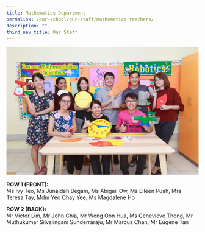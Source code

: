 ```yaml
---
title: Mathematics Department
permalink: /our-school/our-staff/mathematics-teachers/
description: ""
third_nav_title: Our Staff
---
```

<img src="/images/mathematics-department.jpg">
<p><strong>ROW 1 (FRONT):</strong><br>Ms Ivy Teo, Ms Junaidah Begam, Ms Abigail Ow, Ms Eileen Puah, Mrs Teresa Tay, Mdm Yeo Chay Yee, Ms Magdalene Ho</p>
<p><strong>ROW 2 (BACK):</strong><br>Mr Victor Lim, Mr John Chia, Mr Wong Oon Hua, Ms Genevieve Thong, Mr Muthukumar Silvalingam Sunderraraju, Mr Marcus Chan, Mr Eugene Tan</p>

